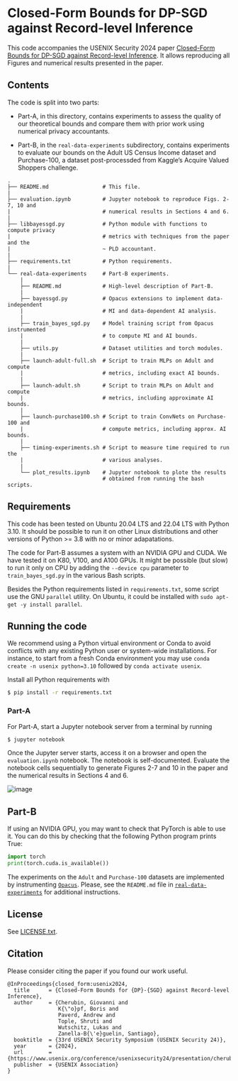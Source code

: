 # Closed-Form Bounds for DP-SGD against Record-level Inference

This code accompanies the USENIX Security 2024 paper [Closed-Form Bounds for DP-SGD against Record-level Inference](https://www.usenix.org/conference/usenixsecurity24/presentation/cherubin). It allows reproducing all Figures and numerical results presented in the paper.


## Contents

The code is split into two parts:

- Part-A, in this directory, contains experiments to assess the quality of our theoretical bounds and compare them with prior work using numerical privacy accountants.

- Part-B, in the `real-data-experiments` subdirectory, contains experiments to evaluate our bounds on the Adult US Census Income dataset and Purchase-100, a dataset post-processded from Kaggle’s Acquire Valued Shoppers challenge.


```
.
├── README.md                 # This file.
|
├── evaluation.ipynb          # Jupyter notebook to reproduce Figs. 2-7, 10 and
|                             # numerical results in Sections 4 and 6.
|
├── libbayessgd.py            # Python module with functions to compute privacy
|                             # metrics with techniques from the paper and the
|                             ~ PLD accountant.
|
├── requirements.txt          # Python requirements.
|
└── real-data-experiments     # Part-B experiments.
    |
    ├── README.md             # High-level description of Part-B.
    |
    ├── bayessgd.py           # Opacus extensions to implement data-independent
    |                         # MI and data-dependent AI analysis.
    |
    ├── train_bayes_sgd.py    # Model training script from Opacus instrumented
    |                         # to compute MI and AI bounds.
    |
    ├── utils.py              # Dataset utilities and torch modules.
    |
    ├── launch-adult-full.sh  # Script to train MLPs on Adult and compute
    |                         # metrics, including exact AI bounds.
    |
    ├── launch-adult.sh       # Script to train MLPs on Adult and compute
    |                         # metrics, including approximate AI bounds.
    |
    ├── launch-purchase100.sh # Script to train ConvNets on Purchase-100 and
    |                         # compute metrics, including approx. AI bounds.
    |
    ├── timing-experiments.sh # Script to measure time required to run the
    |                         # various analyses.
    |
    └── plot_results.ipynb    # Jupyter notebook to plote the results
                              # obtained from running the bash scripts.
```

## Requirements

This code has been tested on Ubuntu 20.04 LTS and 22.04 LTS with Python 3.10. It should be possible to run it on other Linux distributions and other versions of Python >= 3.8 with no or minor adapatations.

The code for Part-B assumes a system with an NVIDIA GPU and CUDA. We have tested it on K80, V100, and A100 GPUs. It might be possible (but slow) to run it only on CPU by adding the `--device cpu` parameter to `train_bayes_sgd.py` in the various Bash scripts.

Besides the Python requirements listed in `requirements.txt`, some script use the GNU `parallel` utility. On Ubuntu, it could be installed with `sudo apt-get -y install parallel`.

## Running the code

We recommend using a Python virtual environment or Conda to avoid conflicts with any existing Python user or system-wide installations. For instance, to start from a fresh Conda environment you may use `conda create -n usenix python=3.10` followed by `conda activate usenix`.

Install all Python requirements with

```bash
$ pip install -r requirements.txt
```

### Part-A

For Part-A, start a Jupyter notebook server from a terminal by running

```bash
$ jupyter notebook
```

Once the Jupyter server starts, access it on a browser and open the `evaluation.ipynb` notebook. The notebook is self-documented. Evaluate the notebook cells sequentially to generate Figures 2-7 and 10 in the paper and the numerical results in Sections 4 and 6.


![image](https://github.com/microsoft/dpsgd-calculator/assets/2278118/f22f8cd2-9b7d-4e9c-a1ad-3f9492c75d9e)

## Part-B

If using an NVIDIA GPU, you may want to check that PyTorch is able to use it. You can do this by checking that the following Python program prints True:

```Python
import torch
print(torch.cuda.is_available())
```

The experiments on the `Adult` and `Purchase-100` datasets are implemented by instrumenting [`Opacus`](https://github.com/pytorch/opacus).
Please, see the `README.md` file in [`real-data-experiments`](/submission-code/real-data-experiments) for additional instructions.

## License

See [LICENSE.txt](../LICENSE.txt).

## Citation

Please consider citing the paper if you found our work useful.

```
@InProceedings{closed_form:usenix2024,
  title      = {Closed-Form Bounds for {DP}-{SGD} against Record-level Inference},
  author     = {Cherubin, Giovanni and
                K{\"o}pf, Boris and
                Paverd, Andrew and
                Tople, Shruti and
                Wutschitz, Lukas and
                Zanella-B{\'e}guelin, Santiago},
  booktitle  = {33rd USENIX Security Symposium (USENIX Security 24)},
  year       = {2024},
  url        = {https://www.usenix.org/conference/usenixsecurity24/presentation/cherubin},
  publisher  = {USENIX Association}
}
```